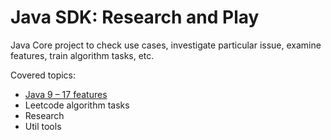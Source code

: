 # Java SDK: Research and Play
Java Core project to check use cases, investigate particular issue, examine features, train algorithm tasks, etc.

Covered topics:

- [Java 9 – 17 features](src/main/java/version/README.md)
- Leetcode algorithm tasks
- Research
- Util tools
